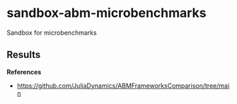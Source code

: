 # sandbox-abm-microbenchmarks
Sandbox for microbenchmarks

## Results
<!--dynamic-content-->

**References**
- https://github.com/JuliaDynamics/ABMFrameworksComparison/tree/main
